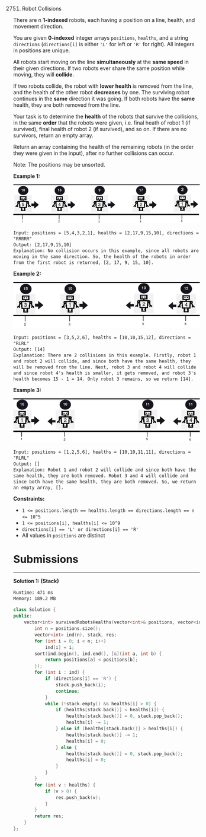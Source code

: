 2751. Robot Collisions

There are n **1-indexed** robots, each having a position on a line, health, and movement direction.

You are given **0-indexed** integer arrays `positions`, `healths`, and a string `directions` (`directions[i]` is either `'L'` for left or `'R'` for right). All integers in positions are unique.

All robots start moving on the line **simultaneously** at the **same speed** in their given directions. If two robots ever share the same position while moving, they will **collide**.

If two robots collide, the robot with **lower health** is removed from the line, and the health of the other robot **decreases** by one. The surviving robot continues in the **same** direction it was going. If both robots have the **same** health, they are both removed from the line.

Your task is to determine the **health** of the robots that survive the collisions, in the same **order** that the robots were given, i.e. final heath of robot 1 (if survived), final health of robot 2 (if survived), and so on. If there are no survivors, return an empty array.

Return an array containing the health of the remaining robots (in the order they were given in the input), after no further collisions can occur.

Note: The positions may be unsorted.

 
 

**Example 1:**

![2751_image-20230516011718-12.png](img/2751_image-20230516011718-12.png)
```
Input: positions = [5,4,3,2,1], healths = [2,17,9,15,10], directions = "RRRRR"
Output: [2,17,9,15,10]
Explanation: No collision occurs in this example, since all robots are moving in the same direction. So, the health of the robots in order from the first robot is returned, [2, 17, 9, 15, 10].
```

**Example 2:**

![2751_image-20230516004433-7.png](img/2751_image-20230516004433-7.png)
```
Input: positions = [3,5,2,6], healths = [10,10,15,12], directions = "RLRL"
Output: [14]
Explanation: There are 2 collisions in this example. Firstly, robot 1 and robot 2 will collide, and since both have the same health, they will be removed from the line. Next, robot 3 and robot 4 will collide and since robot 4's health is smaller, it gets removed, and robot 3's health becomes 15 - 1 = 14. Only robot 3 remains, so we return [14].
```

**Example 3:**

![2751_image-20230516005114-9.png](img/2751_image-20230516005114-9.png)
```
Input: positions = [1,2,5,6], healths = [10,10,11,11], directions = "RLRL"
Output: []
Explanation: Robot 1 and robot 2 will collide and since both have the same health, they are both removed. Robot 3 and 4 will collide and since both have the same health, they are both removed. So, we return an empty array, [].
```

**Constraints:**

* `1 <= positions.length == healths.length == directions.length == n <= 10^5`
* `1 <= positions[i], healths[i] <= 10^9`
* `directions[i] == 'L' or directions[i] == 'R'`
* All values in `positions` are distinct

# Submissions
---
**Solution 1: (Stack)**
```
Runtime: 471 ms
Memory: 189.2 MB
```
```c++
class Solution {
public:
    vector<int> survivedRobotsHealths(vector<int>& positions, vector<int>& healths, string directions) {
        int n = positions.size();
        vector<int> ind(n), stack, res;
        for (int i = 0; i < n; i++)
            ind[i] = i;
        sort(ind.begin(), ind.end(), [&](int a, int b) {
            return positions[a] < positions[b];
        });
        for (int i : ind) {
            if (directions[i] == 'R') {
                stack.push_back(i);
                continue;
            }
            while (!stack.empty() && healths[i] > 0) {
                if (healths[stack.back()] < healths[i]) {
                    healths[stack.back()] = 0, stack.pop_back();
                    healths[i] -= 1;
                } else if (healths[stack.back()] > healths[i]) {
                    healths[stack.back()] -= 1;
                    healths[i] = 0;
                } else {
                    healths[stack.back()] = 0, stack.pop_back();
                    healths[i] = 0;
                }
            }
        }
        for (int v : healths) {
            if (v > 0) {
                res.push_back(v);
            }
        }
        return res;
    }
};
```
